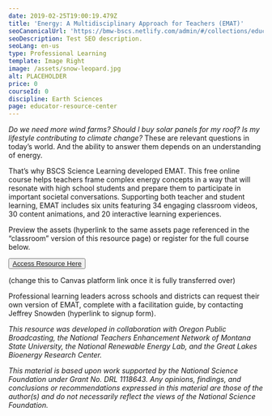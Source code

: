 ```yaml
---
date: 2019-02-25T19:00:19.479Z
title: 'Energy: A Multidisciplinary Approach for Teachers (EMAT)'
seoCanonicalUrl: 'https://bmw-bscs.netlify.com/admin/#/collections/educator-resource-center/emat'
seoDescription: Test SEO description.
seoLang: en-us
type: Professional Learning
template: Image Right
image: /assets/snow-leopard.jpg
alt: PLACEHOLDER
price: 0
courseId: 0
discipline: Earth Sciences
page: educator-resource-center
---
```

_Do we need more wind farms? Should I buy solar panels for my roof? Is my lifestyle contributing to climate change?_ These are relevant questions in today’s world. And the ability to answer them depends on an understanding of energy.

That’s why BSCS Science Learning developed EMAT. This free online course helps teachers frame complex energy concepts in a way that will resonate with high school students and prepare them to participate in important societal conversations. Supporting both teacher and student learning, EMAT includes six units featuring 34 engaging classroom videos, 30 content animations, and 20 interactive learning experiences. 

Preview the assets (hyperlink to the same assets page referenced in the “classroom” version of this resource page) or register for the full course below. 

<button class="btn btn-primary"><a href="http://ematdev.bscs.org//" target="_blank">Access Resource Here</a></button>

(change this to Canvas platform link once it is fully transferred over)

Professional learning leaders across schools and districts can request their own version of EMAT, complete with a facilitation guide, by contacting Jeffrey Snowden (hyperlink to signup form).

_This resource was developed in collaboration with Oregon Public Broadcasting, the National Teachers Enhancement Network of Montana State University, the National Renewable Energy Lab, and the Great Lakes Bioenergy Research Center._ 

_This material is based upon work supported by the National Science Foundation under Grant No. DRL 1118643. Any opinions, findings, and conclusions or recommendations expressed in this material are those of the author(s) and do not necessarily reflect the views of the National Science Foundation._
